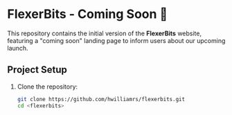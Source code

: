 # FlexerBits - Coming Soon 🚀

This repository contains the initial version of the **FlexerBits** website, featuring a "coming soon" landing page to inform users about our upcoming launch.

## Project Setup
1. Clone the repository:
   ```bash
   git clone https://github.com/hwilliamrs/flexerbits.git
   cd <flexerbits>
